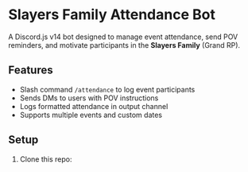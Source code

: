 # Slayers Family Attendance Bot

A Discord.js v14 bot designed to manage event attendance, send POV reminders, and motivate participants in the **Slayers Family** (Grand RP).

## Features
- Slash command `/attendance` to log event participants
- Sends DMs to users with POV instructions
- Logs formatted attendance in output channel
- Supports multiple events and custom dates

## Setup

1. Clone this repo:
